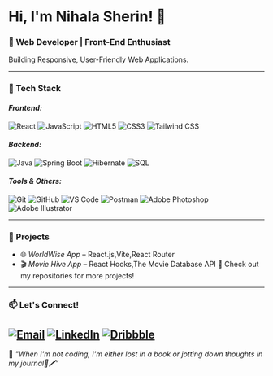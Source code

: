 # Hi, I'm Nihala Sherin! 👋  
### 🚀 Web Developer | Front-End Enthusiast  
Building Responsive, User-Friendly Web Applications.

---

### 🔧 Tech Stack  
#### *Frontend:*  
![React](https://img.shields.io/badge/React-61DAFB?style=for-the-badge&logo=react&logoColor=black)   ![JavaScript](https://img.shields.io/badge/JavaScript-F7DF1E?style=for-the-badge&logo=javascript&logoColor=black)   ![HTML5](https://img.shields.io/badge/HTML5-E34F26?style=for-the-badge&logo=html5&logoColor=white)   ![CSS3](https://img.shields.io/badge/CSS3-1572B6?style=for-the-badge&logo=css3&logoColor=white)   ![Tailwind CSS](https://img.shields.io/badge/TailwindCSS-06B6D4?style=for-the-badge&logo=tailwindcss&logoColor=white)  

#### *Backend:*  
![Java](https://img.shields.io/badge/Java-007396?style=for-the-badge&logo=java&logoColor=white)   ![Spring Boot](https://img.shields.io/badge/Spring%20Boot-6DB33F?style=for-the-badge&logo=springboot&logoColor=white)   ![Hibernate](https://img.shields.io/badge/Hibernate-59666C?style=for-the-badge&logo=hibernate&logoColor=white)   ![SQL](https://img.shields.io/badge/SQL-4479A1?style=for-the-badge&logo=mysql&logoColor=white)  

#### *Tools & Others:*  
![Git](https://img.shields.io/badge/Git-F05032?style=for-the-badge&logo=git&logoColor=white)   ![GitHub](https://img.shields.io/badge/GitHub-181717?style=for-the-badge&logo=github&logoColor=white)   ![VS Code](https://img.shields.io/badge/VSCode-007ACC?style=for-the-badge&logo=visualstudiocode&logoColor=white)   ![Postman](https://img.shields.io/badge/Postman-FF6C37?style=for-the-badge&logo=postman&logoColor=white)  ![Adobe Photoshop](https://img.shields.io/badge/Adobe%20Photoshop-31A8FF?style=for-the-badge&logo=adobephotoshop&logoColor=white)   ![Adobe Illustrator](https://img.shields.io/badge/Adobe%20Illustrator-FF9A00?style=for-the-badge&logo=adobeillustrator&logoColor=white)  

---

### 📌 Projects  
- 🌐 *WorldWise App* – React.js,Vite,React Router
- 🎬 *Movie Hive App* – React Hooks,The Movie Database API
📌 Check out my repositories for more projects!  

---

### 📫 Let's Connect!  
[![Email](https://img.shields.io/badge/Email-D14836?style=for-the-badge&logo=gmail&logoColor=white)](mailto:nihalasherin254@gmail.com)  [![LinkedIn](https://img.shields.io/badge/LinkedIn-0A66C2?style=for-the-badge&logo=linkedin&logoColor=white)](https://linkedin.com/in/nihala-sherin)  [![Dribbble](https://img.shields.io/badge/Dribbble-EA4C89?style=for-the-badge&logo=dribbble&logoColor=white)](https://dribbble.com/nihala-sherin) 
---

🍂 *"When I'm not coding, I'm either lost in a book or jotting down thoughts in my journal📖🖊️"*
